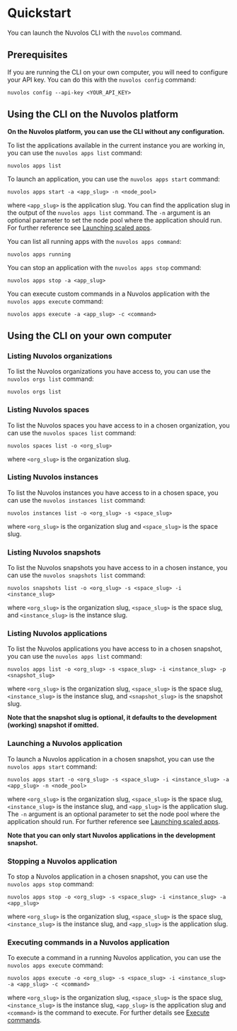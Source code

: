 # Quickstart

You can launch the Nuvolos CLI with the `nuvolos` command.

## Prerequisites

If you are running the CLI on your own computer, you will need to configure your API key. You can do this with the `nuvolos config` command:

```
nuvolos config --api-key <YOUR_API_KEY>
```

## Using the CLI on the Nuvolos platform

**On the Nuvolos platform, you can use the CLI without any configuration.**

To list the applications available in the current instance you are working in, you can use the `nuvolos apps list` command:

```
nuvolos apps list
```

To launch an application, you can use the `nuvolos apps start` command:

```
nuvolos apps start -a <app_slug> -n <node_pool>
```
where `<app_slug>` is the application slug.
You can find the application slug in the output of the `nuvolos apps list` command.
The `-n` argument is an optional parameter to set the node pool where the 
application should run. For further reference see [Launching scaled apps](launch_scaled_apps.md).

You can list all running apps with the `nuvolos apps command`:

```
nuvolos apps running
```

You can stop an application with the `nuvolos apps stop` command:

```
nuvolos apps stop -a <app_slug>
```

You can execute custom commands in a Nuvolos application with the `nuvolos apps execute` command:
```
nuvolos apps execute -a <app_slug> -c <command>
```

## Using the CLI on your own computer

### Listing Nuvolos organizations

To list the Nuvolos organizations you have access to, you can use the `nuvolos orgs list` command:

```
nuvolos orgs list
```

### Listing Nuvolos spaces

To list the Nuvolos spaces you have access to in a chosen organization, you can use the `nuvolos spaces list` command:

```
nuvolos spaces list -o <org_slug>
```

where `<org_slug>` is the organization slug.

### Listing Nuvolos instances

To list the Nuvolos instances you have access to in a chosen space, you can use the `nuvolos instances list` command:

```
nuvolos instances list -o <org_slug> -s <space_slug>
```

where `<org_slug>` is the organization slug and `<space_slug>` is the space slug.

### Listing Nuvolos snapshots

To list the Nuvolos snapshots you have access to in a chosen instance, you can use the `nuvolos snapshots list` command:

```
nuvolos snapshots list -o <org_slug> -s <space_slug> -i <instance_slug>
```

where `<org_slug>` is the organization slug, `<space_slug>` is the space slug, and `<instance_slug>` is the instance slug.

### Listing Nuvolos applications

To list the Nuvolos applications you have access to in a chosen snapshot, you can use the `nuvolos apps list` command:

```
nuvolos apps list -o <org_slug> -s <space_slug> -i <instance_slug> -p <snapshot_slug>
```

where `<org_slug>` is the organization slug, `<space_slug>` is the space slug, `<instance_slug>` is the instance slug, and `<snapshot_slug>` is the snapshot slug.

**Note that the snapshot slug is optional, it defaults to the development (working) snapshot if omitted.**

### Launching a Nuvolos application

To launch a Nuvolos application in a chosen snapshot, you can use the `nuvolos apps start` command:

```
nuvolos apps start -o <org_slug> -s <space_slug> -i <instance_slug> -a <app_slug> -n <node_pool>
```

where `<org_slug>` is the organization slug, `<space_slug>` is the space slug, `<instance_slug>` is the instance slug, and `<app_slug>` is the application slug.
The `-n` argument is an optional parameter to set the node pool where the application should run. For further reference see [Launching scaled apps](launch_scaled_apps.md).

**Note that you can only start Nuvolos applications in the development snapshot.**

### Stopping a Nuvolos application

To stop a Nuvolos application in a chosen snapshot, you can use the `nuvolos apps stop` command:

```
nuvolos apps stop -o <org_slug> -s <space_slug> -i <instance_slug> -a <app_slug>
```

where `<org_slug>` is the organization slug, `<space_slug>` is the space slug, `<instance_slug>` is the instance slug, and `<app_slug>` is the application slug.

### Executing commands in a Nuvolos application

To execute a command in a running Nuvolos application, you can use the `nuvolos apps execute` command:
```
nuvolos apps execute -o <org_slug> -s <space_slug> -i <instance_slug> -a <app_slug> -c <command>
```
where `<org_slug>` is the organization slug, `<space_slug>` is the space slug, `<instance_slug>` is the instance slug, 
`<app_slug>` is the application slug and `<command>` is the command to execute. For further details see [Execute commands](execute_commands.md).
